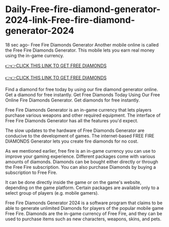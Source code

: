 # Daily-Free-fire-diamond-generator-2024-link-Free-fire-diamond-generator-2024
18 sec ago- Free Fire Diamonds Generator Another mobile online is called the Free Fire Diamonds Generator. This mobile lets you earn real money using the in-game currency.

[👉👉CLICK THIS LINK TO GET FREE DIAMONDS](https://www.footlogix.com/Footlogix/media/Before-and-After/allnewgiftcardarafat.html)

[👉👉CLICK THIS LINK TO GET FREE DIAMONDS](https://www.footlogix.com/Footlogix/media/Before-and-After/allnewgiftcardarafat.html)

Find a diamond for free today by using our fire diamond generator online. Get a diamond for free instantly. Get Free Diamonds Today Using Our Free Online Fire Diamonds Generator. Get diamonds for free instantly.

Free Fire Diamonds Generator is an in-game currency that lets players purchase various weapons and other required equipment. The interface of Free Fire Diamonds Generator has all the features you'd expect.

The slow updates to the hardware of Free Diamonds Generator are conducive to the development of games. The internet-based FREE FIRE DIAMONDS Generator lets you create fire diamonds for no cost.

As we mentioned earlier, free fire is an in-game currency you can use to improve your gaming experience. Different packages come with various amounts of diamonds. Diamonds can be bought either directly or through the Free Fire subscription. You can also purchase Diamonds by buying a subscription to Free Fire.

It can be done directly inside the game or on the game's website, depending on the game platform. Certain packages are available only to a select group of players (e.g. mobile gamers).

Free Fire Diamonds Generator 2024 is a software program that claims to be able to generate unlimited Diamonds for players of the popular mobile game Free Fire. Diamonds are the in-game currency of Free Fire, and they can be used to purchase items such as new characters, weapons, skins, and pets.
